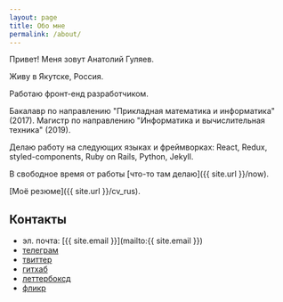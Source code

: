 ```yaml
---
layout: page
title: Обо мне
permalink: /about/
---
```


Привет! Меня зовут Анатолий Гуляев.

Живу в Якутске, Россия.

Работаю фронт-енд разработчиком.

Бакалавр по направлению "Прикладная математика и информатика" (2017). Магистр по направлению "Информатика и вычислительная техника" (2019).

Делаю работу на следующих языках и фреймворках: React, Redux, styled-components, Ruby on Rails, Python, Jekyll.

В свободное время от работы [что-то там делаю]({{ site.url }}/now).

[Моё резюме]({{ site.url }}/cv_rus).

## Контакты

- эл. почта: [{{ site.email }}](mailto:{{ site.email }})
- [телеграм](https://t.me/kaneru)
- [твиттер](https://twitter.com/kaneru__)
- [гитхаб](https://github.com/kaneru)
- [леттербоксд](https://letterboxd.com/kaneru/)
- [фликр](https://www.flickr.com/photos/kaneru)
